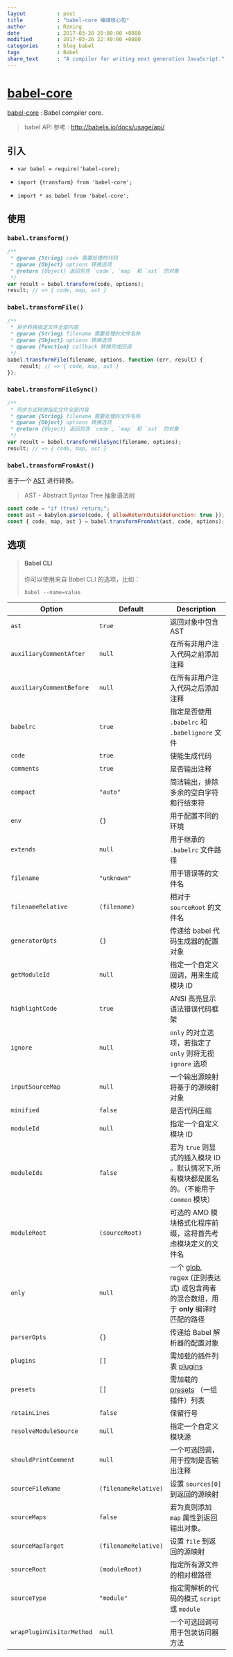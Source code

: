 ```yaml
---
layout          : post
title           : "babel-core 编译核心包"
author          : Rzning
date            : 2017-03-20 20:00:00 +0800
modified        : 2017-03-26 22:40:00 +0800
categories      : blog babel
tags            : Babel
share_text      : "A compiler for writing next generation JavaScript."
---
```


[babel-core]
============

[babel-core]: <https://github.com/babel/babel/tree/7.0/packages/babel-core>

[babel-core] : Babel compiler core.

> babel API 参考 : <http://babeljs.io/docs/usage/api/>

## 引入

- `var babel = require('babel-core);`

- `import {transform} from 'babel-core';`

- `import * as babel from 'babel-core';`


## 使用

### `babel.transform()`

```js
/**
 * @param {String} code 需要处理的代码
 * @param {Object} options 转换选项
 * @return {Object} 返回包含 `code`, `map` 和 `ast` 的对象
 */
var result = babel.transform(code, options);
result; // => { code, map, ast }
```

### `babel.transformFile()`

```js
/**
 * 异步转换指定文件全部内容
 * @param {String} filename 需要处理的文件名称
 * @param {Object} options 转换选项
 * @param {Function} callback 转换完成回调
 */
babel.transformFile(filename, options, function (err, result) {
    result; // => { code, map, ast }
});
```

### `babel.transformFileSync()`

```js
/**
 * 同步方式转换指定文件全部内容
 * @param {String} filename 需要处理的文件名称
 * @param {Object} options 转换选项
 * @return {Object} 返回包含 `code`, `map` 和 `ast` 的对象
 */
var result = babel.transformFileSync(filename, options);
result; // => { code, map, ast }
```

### `babel.transformFromAst()`

鉴于一个 [AST](https://astexplorer.net/) 进行转换。

> AST - Abstract Syntax Tree 抽象语法树

```js
const code = "if (true) return;";
const ast = babylon.parse(code, { allowReturnOutsideFunction: true });
const { code, map, ast } = babel.transformFromAst(ast, code, options);
```

## 选项

> #### Babel CLI
> 你可以使用来自 Babel CLI 的选项，比如：
> 
> `babel --name=value`

Option | Default | Description
-|-|-
`ast`       | `true` | 返回对象中包含 AST
`auxiliaryCommentAfter`  | `null` | 在所有非用户注入代码之前添加注释
`auxiliaryCommentBefore` | `null` | 在所有非用户注入代码之后添加注释
`babelrc`   | `true` | 指定是否使用 `.babelrc` 和 `.babelignore` 文件
`code`      | `true` | 使能生成代码
`comments`  | `true` | 是否输出注释
`compact`   | `"auto"` | 简洁输出，排除多余的空白字符和行结束符
`env`       | `{}` | 用于配置不同的环境
`extends`   | `null` | 用于继承的 `.babelrc` 文件路径
`filename`  | `"unknown"` | 用于错误等的文件名
`filenameRelative`  | `(filename)` | 相对于 `sourceRoot` 的文件名
`generatorOpts`     | `{}` | 传递给 babel 代码生成器的配置对象
`getModuleId`       | `null` | 指定一个自定义回调，用来生成模块 ID
`highlightCode`     | `true` | ANSI 高亮显示语法错误代码框架
`ignore`            | `null` | `only` 的对立选项，若指定了 `only` 则将无视 `ignore` 选项
`inputSourceMap`    | `null` | 一个输出源映射将基于的源映射对象
`minified`      | `false` | 是否代码压缩
`moduleId`      | `null` | 指定一个自定义模块 ID
`moduleIds`     | `false` | 若为 `true` 则显式的插入模块 ID 。默认情况下,所有模块都是匿名的。（不能用于 `common` 模块）
`moduleRoot`    | `(sourceRoot)` | 可选的 AMD 模块格式化程序前缀，这将首先考虑模块定义的文件名
`only`          | `null` | 一个 [glob](https://github.com/isaacs/minimatch), regex (正则表达式) 或包含两者的混合数组，用于 **only** 编译时匹配的路径
`parserOpts`    | `{}` | 传递给 Babel 解析器的配置对象
`plugins`       | `[]` | 需加载的插件列表 [plugins](http://babeljs.io/docs/plugins/)
`presets`       | `[]` | 需加载的 [presets](http://babeljs.io/docs/plugins/#presets) （一组插件）列表
`retainLines`   | `false` | 保留行号
`resolveModuleSource`   | `null` | 指定一个自定义模块源
`shouldPrintComment`    | `null` | 一个可选回调，用于控制是否输出注释
`sourceFileName`        | `(filenameRelative)` | 设置 `sources[0]` 到返回的源映射
`sourceMaps`            | `false` | 若为真则添加 `map` 属性到返回输出对象。
`sourceMapTarget`       | `(filenameRelative)` | 设置 `file` 到返回的源映射
`sourceRoot`            | `(moduleRoot)` | 指定所有源文件的相对根路径
`sourceType`            | `"module"` | 指定需解析的代码的模式 `script` 或 `module`
`wrapPluginVisitorMethod` | `null` | 一个可选回调可用于包装访问器方法